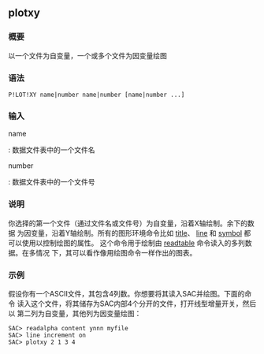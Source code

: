 ## plotxy 

### 概要

以一个文件为自变量，一个或多个文件为因变量绘图

### 语法

``` {.bash}
P!LOT!XY name|number name|number [name|number ...]
```

### 输入

name

:   数据文件表中的一个文件名

number

:   数据文件表中的一个文件号

### 说明

你选择的第一个文件（通过文件名或文件号）为自变量，沿着X轴绘制。余下的数据
为因变量，沿着Y轴绘制。所有的图形环境命令比如
[title](/commands/title.md)、 [line](/commands/line.md) 和
[symbol](/commands/symbol.md) 都可以使用以控制绘图的属性。
这个命令用于绘制由 [readtable](/commands/readtable.md)
命令读入的多列数据。在多情况 下，其可以看作像用绘图命令一样作出的图表。

### 示例

假设你有一个ASCII文件，其包含4列数。你想要将其读入SAC并绘图。下面的命令
读入这个文件，将其储存为SAC内部4个分开的文件，打开线型增量开关，然后以
第二列为自变量，其他列为因变量绘图：

``` {.bash}
SAC> readalpha content ynnn myfile
SAC> line increment on
SAC> plotxy 2 1 3 4
```
